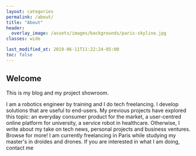```yaml
---
layout: categories
permalink: /about/
title: "About"
header:
  overlay_image: /assets/images/backgrounds/paris-skyline.jpg
classes: wide

last_modified_at: 2019-06-11T11:22:24-05:00
toc: false
---
```

<h2>Welcome</h2>

This is my blog and my project showroom.


I am a robotics engineer by training and I do tech freelancing. I develop solutions that are useful to end-users.
My previous projects have explored this topic: an everyday consumer product for the market, a user-centred online platform for university,
a service robot in healthcare. Otherwise, I write about my take on tech news, personal projects and business ventures. Browse for more!
I am currently freelancing in Paris while studying my master's in droides and drones.
If you are interested in what I am doing, contact me
